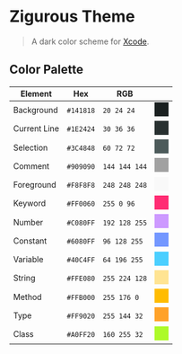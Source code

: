 # Zigurous Theme

> A dark color scheme for [Xcode](https://itunes.apple.com/us/app/xcode/id497799835).

## Color Palette

| Element                | Hex       | RGB           |  |
|------------------------|-----------|---------------|-------|
| Background             | `#141818` | `20 24 24`    | <img src="https://github.com/adamgraham/zigurous-theme/blob/master/img/%23141818.png" width="25" height="25"> |
| Current Line           | `#1E2424` | `30 36 36`    | <img src="https://github.com/adamgraham/zigurous-theme/blob/master/img/%231E2424.png" width="25" height="25"> 
| Selection              | `#3C4848` | `60 72 72`    | <img src="https://github.com/adamgraham/zigurous-theme/blob/master/img/%233C4848.png" width="25" height="25"> 
| Comment                | `#909090` | `144 144 144` | <img src="https://github.com/adamgraham/zigurous-theme/blob/master/img/%23909090.png" width="25" height="25"> 
| Foreground             | `#F8F8F8` | `248 248 248` | <img src="https://github.com/adamgraham/zigurous-theme/blob/master/img/%23F8F8F8.png" width="25" height="25"> 
| Keyword                | `#FF0060` | `255 0 96`    | <img src="https://github.com/adamgraham/zigurous-theme/blob/master/img/%23FF0060.png" width="25" height="25"> 
| Number                 | `#C080FF` | `192 128 255` | <img src="https://github.com/adamgraham/zigurous-theme/blob/master/img/%23C080FF.png" width="25" height="25"> 
| Constant               | `#6080FF` | `96 128 255`  | <img src="https://github.com/adamgraham/zigurous-theme/blob/master/img/%236080FF.png" width="25" height="25"> 
| Variable               | `#40C4FF` | `64 196 255`  | <img src="https://github.com/adamgraham/zigurous-theme/blob/master/img/%2340C4FF.png" width="25" height="25"> 
| String                 | `#FFE080` | `255 224 128` | <img src="https://github.com/adamgraham/zigurous-theme/blob/master/img/%23FFE080.png" width="25" height="25"> 
| Method                 | `#FFB000` | `255 176 0`   | <img src="https://github.com/adamgraham/zigurous-theme/blob/master/img/%23FFB000.png" width="25" height="25"> 
| Type                   | `#FF9020` | `255 144 32`  | <img src="https://github.com/adamgraham/zigurous-theme/blob/master/img/%23FF9020.png" width="25" height="25"> 
| Class                  | `#A0FF20` | `160 255 32`  | <img src="https://github.com/adamgraham/zigurous-theme/blob/master/img/%23A0FF20.png" width="25" height="25"> 
